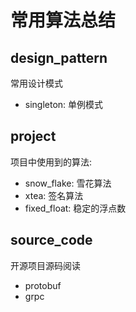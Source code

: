 # 常用算法总结

## design_pattern
常用设计模式
- singleton: 单例模式


## project
项目中使用到的算法:

- snow_flake: 雪花算法
- xtea: 签名算法
- fixed_float: 稳定的浮点数

## source_code
开源项目源码阅读

- protobuf
- grpc
